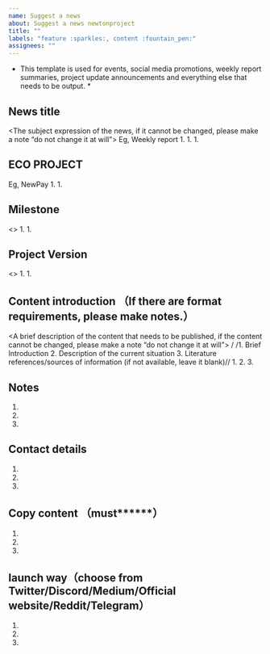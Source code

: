 ```yaml
---
name: Suggest a news
about: Suggest a news newtonproject
title: ""
labels: "feature :sparkles:, content :fountain_pen:"
assignees: ""
---
```

* This template is used for events, social media promotions, weekly report summaries, project update announcements and everything else that needs to be output.  *
## News title
 <The subject expression of the news, if it cannot be changed, please make a note “do not change it at will”>
Eg, Weekly report
1.
1.
1.

## ECO PROJECT
 <Which ecological project are you from>
Eg, NewPay
1.
1.

## Milestone
 <>
1.
1.


## Project Version
<>
1.
1.

## Content introduction （If there are format requirements, please make notes.）
 <A brief description of the content that needs to be published, if the content cannot be changed, please make a note “do not change it at will”>
/ /1. Brief Introduction
 2. Description of the current situation
 3. Literature references/sources of information (if not available, leave it blank)//
1.
2.
3.

## Notes
1.
1.
1.

## Contact details
1.
1.
1.

## Copy content （must******）
1.
1.
1.

## launch way（choose from Twitter/Discord/Medium/Official website/Reddit/Telegram）
1. 
1. 
1.
